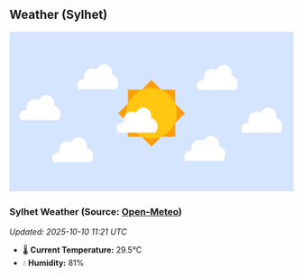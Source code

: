 ## Weather (Sylhet)
![](/weather.webp)
<!-- WEATHER-START -->
### Sylhet Weather (Source: [Open-Meteo](https://open-meteo.com))
_Updated: 2025-10-10 11:21 UTC_
* 🌡️ **Current Temperature:** 29.5°C
* 💧 **Humidity:** 81%
<!-- WEATHER-END -->



























































































